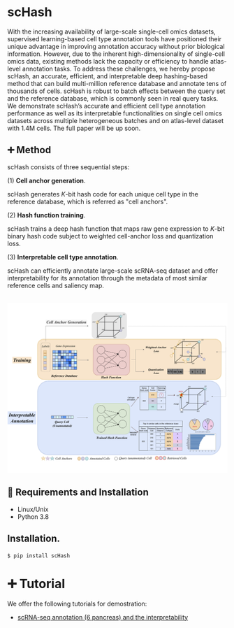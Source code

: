 # scHash 
With the increasing availability of large-scale single-cell omics datasets, supervised learning-based cell type annotation tools have positioned their unique advantage in improving annotation accuracy without prior biological information. However, due to the inherent high-dimensionality of single-cell omics data, existing methods lack the capacity or efficiency to handle atlas-level annotation tasks. To address these challenges, we hereby propose scHash, an accurate, efficient, and interpretable deep hashing-based method that can build multi-million reference database and annotate tens of thousands of cells. scHash is robust to batch effects between the query set and the reference database, which is commonly seen in real query tasks. We demonstrate scHash’s accurate and efficient cell type annotation performance as well as its interpretable functionalities on single cell omics datasets across multiple heterogeneous batches and on atlas-level dataset with 1.4M cells. The full paper will be up soon.


## :heavy_plus_sign: Method
scHash consists of three sequential steps:

(1) **Cell anchor generation**. 

scHash generates $K$-bit hash code for each unique cell type in the reference database, which is referred as "cell anchors". 

(2) **Hash function training**. 

scHash trains a deep hash function that maps raw gene expression to $K$-bit binary hash code subject to weighted cell-anchor loss and quantization loss. 

(3) **Interpretable cell type annotation**. 

scHash can efficiently annotate large-scale scRNA-seq dataset and offer interpretability for its annotation through the metadata of most similar reference cells and saliency map.

<br><img src="img/overview.png"/>

## :triangular_ruler: Requirements and Installation
* Linux/Unix
* Python 3.8

## Installation. 
```bash
$ pip install scHash
```

# :heavy_plus_sign: Tutorial

We offer the following tutorials for demostration:

* [scRNA-seq annotation (6 pancreas) and the interpretability](https://github.com/bowang-lab/scHash/blob/master/vignettes/scRNA-seq_annotations_and_interpretability.ipynb)
